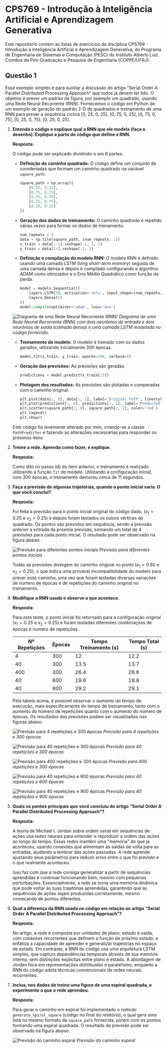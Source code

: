 # CPS769 - Introdução à Inteligência Artificial e Aprendizagem Generativa

Este repositório contém as listas de exercícios da disciplina CPS769 - Introdução à Inteligência Artificial e Aprendizagem Generativa, do Programa de Engenharia de Sistemas e Computação (PESC) do Instituto Alberto Luiz Coimbra de Pós-Graduação e Pesquisa de Engenharia (COPPE/UFRJ).

## Questão 1

Esse exemplo simples é para auxiliar a discussão do artigo “Serial Order A Parallel Distributed Processing Approach” que todos já devem ter lido. O objetivo é prever um padrão de figura, por exemplo um quadrado, usando uma Rede Neural Recorrente (RNN). Fornecemos o código em Python de um exemplo de geração do padrão 2-D de quadrados e treinamento de uma RNN para prever a sequência cíclica [0, 25, 0, 25], [0, 75, 0, 25], [0, 75, 0, 75], [0, 25, 0, 75], [0, 25, 0, 25].

1. **Entenda o código e explique qual a RNN que ele modela (faça o desenho). Explique a parte do código que define a RNN.**

    **Resposta:**

    O código pode ser explicado dividindo-o em 6 partes:
    - **Definição do caminho quadrado:** O código define um conjunto de coordenadas que formam um caminho quadrado na variável `square_path`.
      ```python
      square_path = np.array([
          [0.25, 0.25],
          [0.75, 0.25],
          [0.75, 0.75],
          [0.25, 0.75],
          [0.25, 0.25]
      ])
      ```
    - **Geração dos dados de treinamento:** O caminho quadrado é repetido várias vezes para formar os dados de treinamento.
      ```python
      num_repeats = 4
      data = np.tile(square_path, (num_repeats, 1))
      x_train = data[:-1].reshape(-1, 1, 2)
      y_train = data[1:].reshape(-1, 2)
      ```
    - **Definição e compilação do modelo RNN:** O modelo RNN é definido usando uma camada LSTM (_long short-term memory_) seguida de uma camada densa e depois é compilado configurando o algoritmo ADAM como otimizador e o Erro Médio Quadrático como função de perda.
      ```python
      model = models.Sequential([
          layers.LSTM(50, activation='relu', input_shape=(num_repeats, 2)),
          layers.Dense(2)
      ])
      model.compile(optimizer='adam', loss='mse')            
      ```

    ![Diagrama de uma Rede Neural Recorrente (RNN)](fig/rnn_diagram.png)
    _Diagrama de uma Rede Neural Recorrente (RNN) com dois neurônios de entrada e dois neurônios de saída (camada densa) e uma camada LSTM modelada no código fornecido._

    - **Treinamento do modelo:** O modelo é treinado com os dados gerados, utilizando inicialmente 300 épocas.
      ```python
      model.fit(x_train, y_train, epochs=300, verbose=0)
      ```
    - **Geração das previsões:** As previsões são geradas.
      ```python
      predictions = model.predict(x_train[:5])
      ```
    - **Plotagem dos resultados:** As previsões são plotadas e comparadas com o caminho original.
      ```python
      plt.plot(data[:, 0], data[:, 1], label='Original Path', linestyle='dashed', color='gray')
      plt.plot(predictions[:, 0], predictions[:, 1], label='Predicted Path', color='blue')
      plt.scatter(square_path[:, 0], square_path[:, 1], color='red')
      plt.legend()
      plt.show()
      ```

    Este código foi levemente alterado por mim, criando-se a classe `PathPredictor` e fazendo as alterações necessárias para responder os próximos itens.

2. **Treine a rede. Aprenda como fazer, e explique.**

    **Resposta:**

    Como dito no passo (d) do item anterior, o treinamento é realizado utilizando a função `fit` do modelo. Utilizando a configuração inicial, com 300 épocas, o treinamento demorou cerca de 11 segundos.

3. **Faça a previsão de algumas trajetórias, quando o ponto inicial varia. O que você conclui?**

    **Resposta:**

    Foi feita a previsão para o ponto inicial original do código dado, $(x_1=0.25$ e $x_2=0.25)$ e depois foram testados os outros vértices do quadrado. Os pontos são previstos em sequência, sendo a previsão anterior a entrada da próxima previsão, somando um total de 4 previsões para cada ponto inicial. O resultado pode ser observado na figura abaixo.

    ![Previsão para diferentes pontos iniciais](fig/Item_3.png)
    _Previsão para diferentes pontos iniciais_

    Todas as previsões divergem do caminho original no ponto $(x_1=0.50$ e $x_2=0.25)$, o que indica uma provável incompatibilidade do modelo para prever esse caminho, uma vez que foram testadas diversas variações de número de épocas e de repetições do caminho original no treinamento.

4. **Modifique a RNN usada e observe o que acontece.**

    **Resposta:**

    Para este teste, o ponto inicial foi retornado para a configuração original $(x_1=0.25$ e $x_2=0.25)$ e foram testadas diferentes combinações de épocas e número de repetições.

    | Nº Repetições | Épocas | Tempo Treinamento (s) | Tempo Total (s) |
    |---------------|--------|-----------------------|-----------------|
    | 4             | 300    | 12                    | 12.2            |
    | 40            | 300    | 13.5                  | 13.7            |
    | 400           | 300    | 26.4                  | 26.6            |
    | 40            | 600    | 19.6                  | 19.8            |
    | 40            | 900    | 29.2                  | 29.1            |

    Pela tabela acima, é possível observar o aumento do tempo de execução, mais especificamente do tempo de treinamento, tanto com o aumento do número de repetições quanto com o aumento do número de épocas. Os resultados das previsões podem ser visualizados nas figuras abaixo.

    ![Previsão para 4 repetições e 300 épocas](fig/Item_4_4_300.png)
    _Previsão para 4 repetições e 300 épocas_

    ![Previsão para 40 repetições e 300 épocas](fig/Item_4_40_300.png)
    _Previsão para 40 repetições e 300 épocas_

    ![Previsão para 400 repetições e 300 épocas](fig/Item_4_400_300.png)
    _Previsão para 400 repetições e 300 épocas_

    ![Previsão para 40 repetições e 600 épocas](fig/Item_4_40_600.png)
    _Previsão para 40 repetições e 600 épocas_

    ![Previsão para 40 repetições e 900 épocas](fig/Item_4_40_900.png)
    _Previsão para 40 repetições e 900 épocas_

5. **Quais os pontos principais que você concluiu do artigo “Serial Order A Parallel Distributed Processing Approach”?**

    **Resposta:**

    A teoria de Michael I. Jordan sobre ordem serial em sequências de ações usa redes neurais para entender e reproduzir a ordem das ações ao longo do tempo. Essas redes mantêm uma "memória" do que já aconteceu, usando conexões que alimentam as saídas de volta para as entradas, ajudando a lembrar das ações passadas. A rede aprende ajustando seus parâmetros para reduzir erros entre o que foi previsto e o que realmente aconteceu.

    Isso faz com que a rede consiga generalizar a partir de sequências aprendidas e continuar funcionando bem, mesmo com pequenas perturbações. Essencialmente, a rede se torna uma memória dinâmica que pode voltar às suas trajetórias aprendidas, garantindo que as sequências de ações sejam produzidas corretamente, mesmo começando de pontos diferentes.

6. **Qual a diferença da RNN usada no código em relação ao artigo “Serial Order A Parallel Distributed Processing Approach”?**

    **Resposta:**

    No artigo, a rede é composta por unidades de plano, estado e saída, com conexões recorrentes que definem a função de próximo estado, e enfatiza a capacidade de aprender e generalizar trajetórias no espaço de estado. Em contraste, a RNN do código usa uma arquitetura LSTM simples, que captura dependências temporais através de sua memória interna, sem distinções explícitas entre plano e estado. A abordagem de Jordan foca em representações distribuídas e paralelismo, enquanto a RNN do código adota técnicas convencionais de redes neurais recorrentes.

7. **Inclua, nos dados de treino uma figura de uma espiral quadrada, e experimente o que a rede aprendeu.**

    **Resposta:**

    Para gerar o caminho em espiral foi implementado o método `generate_spiral_square` (código no final do relatório), o qual gera uma lista no mesmo formato da `square_path` fornecida, porém com os pontos formando uma espiral quadrada. O resultado da previsão pode ser observado na figura abaixo.

    ![Previsão do caminho espiral](fig/Item_7.png)
    _Previsão do caminho espiral_


